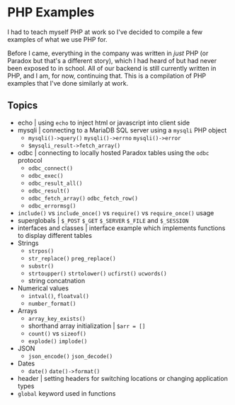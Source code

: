 # PHP Examples

I had to teach myself PHP at work so I've decided to compile a few examples of what we use PHP for. 

Before I came, everything in the company was written in *just* PHP (or Paradox but that's a different story), which I had heard of but had never been exposed to in school. All of our backend is still currently written in PHP, and I am, for now, continuing that. This is a compilation of PHP examples that I've done similarly at work.

## Topics
- echo | using `echo` to inject html or javascript into client side 
- mysqli | connecting to a MariaDB SQL server using a `mysqli` PHP object
  - `mysqli()->query()` `mysqli()->errno` `mysqli()->error`
  - `$mysqli_result->fetch_array()` 
- odbc | connecting to locally hosted Paradox tables using the `odbc` protocol
  - `odbc_connect()`
  - `odbc_exec()`
  - `odbc_result_all()`
  - `odbc_result()`
  - `odbc_fetch_array()` `odbc_fetch_row()`
  - `odbc_errormsg()`
- `include()` vs `include_once()` vs `require()` vs `require_once()` usage
- superglobals  | `$_POST` `$_GET` `$_SERVER` `$_FILE` and `$_SESSION`
- interfaces and classes | interface example which implements functions to display different tables
- Strings
  - `strpos()`
  - `str_replace()` `preg_replace()`
  - `substr()`
  - `strtoupper()` `strtolower()` `ucfirst()` `ucwords()`
  - string concatnation 
- Numerical values
  - `intval()`, `floatval()`
  - `number_format()`
- Arrays
  - `array_key_exists()`
  - shorthand array initialization | `$arr = []`
  - `count()` vs `sizeof()`
  - `explode()` `implode()`
- JSON
  - `json_encode()` `json_decode()`
- Dates
  - `date()` `date()->format()`
- header | setting headers for switching locations or changing application types 
- `global` keyword used in functions


